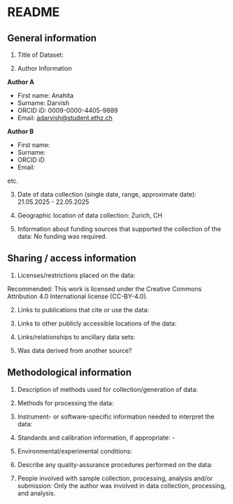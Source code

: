 # README

## General information

1.  Title of Dataset:  

2.  Author Information

**Author A**

- First name: Anahita
- Surname: Darvish
- ORCID iD: 0009-0000-4405-9889
- Email: adarvish@student.ethz.ch

**Author B**

- First name:
- Surname:
- ORCID iD
- Email:

etc.

3.  Date of data collection (single date, range, approximate date): 21.05.2025 - 22.05.2025

4.  Geographic location of data collection: Zurich, CH

5.  Information about funding sources that supported the collection of
    the data: No funding was required.

## Sharing / access information

1.  Licenses/restrictions placed on the data:  

Recommended: This work is licensed under the Creative Commons Attribution 4.0 International license (CC-BY-4.0).

2.  Links to publications that cite or use the data: 

3.  Links to other publicly accessible locations of the data: 

4.  Links/relationships to ancillary data sets: 

5.  Was data derived from another source? 

## Methodological information

1.  Description of methods used for collection/generation of data:

2.  Methods for processing the data:

3.  Instrument- or software-specific information needed to interpret the
    data: 

4.  Standards and calibration information, if appropriate: -

5.  Environmental/experimental conditions: 

6.  Describe any quality-assurance procedures performed on the data: 

7.  People involved with sample collection, processing, analysis and/or
    submission: Only the author was involved in data collection, processing, and analysis.

